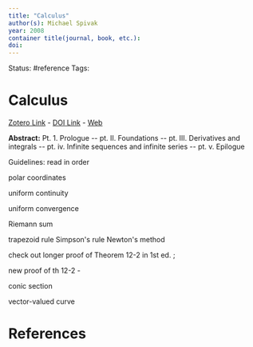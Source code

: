 ```yaml
---
title: "Calculus"
author(s): Michael Spivak
year: 2008
container title(journal, book, etc.): 
doi: 
---
```

Status: #reference
Tags:
# Calculus
[Zotero Link](zotero://select/items/@Spivak2008_Calculus) - [DOI Link](https://doi.org/) - [Web]()

**Abstract:** Pt. 1. Prologue -- pt. II. Foundations -- pt. III. Derivatives and integrals -- pt. iv. Infinite sequences and infinite series -- pt. v. Epilogue

Guidelines:
read in order


polar coordinates 

uniform continuity 

uniform convergence 

Riemann sum 

trapezoid rule 
Simpson's rule 
Newton's method 

check out longer proof of Theorem 12-2 in 1st ed. ; 

new proof of th 12-2 - 


conic section 

vector-valued curve 


# References
